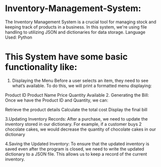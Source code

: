# Inventory-Management-System:
The Inventory Management System is a crucial tool for managing stock and keeping track of products in a business. In this system, we're using file handling to utilizing JSON and dictionaries for data storage.
Language Used: Python

# This System have some basic functionality like:
1. Displaying the Menu
Before a user selects an item, they need to see what’s available. To do this, we will print a formatted menu displaying:

Product ID
Product Name
Price
Quantity Available
2. Generating the Bill:
Once we have the Product ID and Quantity, we can:

Retrieve the product details
Calculate the total cost
Display the final bill

3.Updating Inventory Records:
After a purchase, we need to update the inventory stored in our dictionary. For example, if a customer buys 2 chocolate cakes, we would decrease the quantity of chocolate cakes in our dictionary

4.Saving the Updated Inventory:
To ensure that the updated inventory is saved even after the program is closed, we need to write the updated dictionary to a JSON file. This allows us to keep a record of the current inventory.
